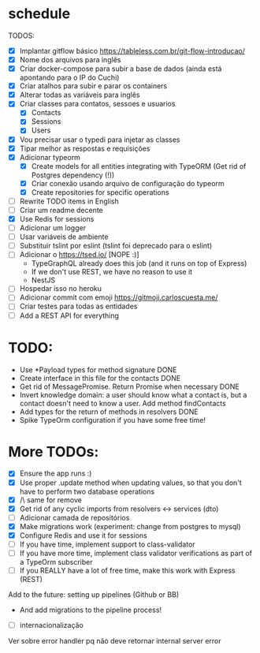 # schedule

TODOS:
- [x] Implantar gitflow básico https://tableless.com.br/git-flow-introducao/
- [x] Nome dos arquivos para inglês
- [x] Criar docker-compose para subir a base de dados (ainda está apontando para o IP do Cuchi)
- [x] Criar atalhos para subir e parar os containers
- [x] Alterar todas as variáveis para inglês
- [x] Criar classes para contatos, sessoes e usuarios
    - [x] Contacts
    - [x] Sessions
    - [x] Users
- [x] Vou precisar usar o typedi para injetar as classes
- [x] Tipar melhor as respostas e requisições
- [x] Adicionar typeorm
    - [x] Create models for all entities integrating with TypeORM (Get rid of Postgres dependency (!))
    - [x] Criar conexão usando arquivo de configuração do typeorm
    - [x] Create repositories for specific operations
- [ ] Rewrite TODO items in English
- [ ] Criar um readme decente
- [x] Use Redis for sessions
- [ ] Adicionar um logger
- [ ] Usar variáveis de ambiente
- [ ] Substituir tslint por eslint (tslint foi deprecado para o eslint)
- [ ] Adicionar o https://tsed.io/ [NOPE :)]
    - TypeGraphQL already does this job (and it runs on top of Express)
    - If we don't use REST, we have no reason to use it
    - NestJS
- [ ] Hospedar isso no heroku
- [ ] Adicionar commit com emoji https://gitmoji.carloscuesta.me/
- [ ] Criar testes para todas as entidades
- [ ] Add a REST API for everything

# TODO:
- Use *Payload types for method signature DONE
- Create interface in this file for the contacts DONE
- Get rid of MessagePromise. Return Promise<Contact> when necessary DONE
- Invert knowledge domain: a user should know what a contact is, but a
  contact doesn't need to know a user. Add method findContacts
- Add types for the return of methods in resolvers DONE
- Spike TypeOrm configuration if you have some free time!

# More TODOs:
- [X] Ensure the app runs :)
- [X] Use proper .update method when updating values, so that you don't
      have to perform two database operations
- [X] /\ same for remove
- [X] Get rid of any cyclic imports from resolvers <-> services (dto)
- [ ] Adicionar camada de repositórios
- [X] Make migrations work (experiment: change from postgres to mysql)
- [X] Configure Redis and use it for sessions
- [ ] If you have time, implement support to class-validator
- [ ] If you have more time, implement class validator verifications
      as part of a TypeOrm subscriber
- [ ] If you REALLY have a lot of free time, make this work with Express (REST)

Add to the future: setting up pipelines (Github or BB)
- And add migrations to the pipeline process!

- [ ] internacionalização

Ver sobre error handler pq não deve retornar internal server error
